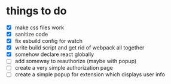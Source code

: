 # things to do
- [x] make css files work
- [x] sanitize code
- [x] fix esbuild config for watch
- [x] write build script and get rid of webpack all together
- [x] somehow declare react globally
- [ ] add someway to reauthorize (maybe with popup)
- [ ] create a very simple authorization page
- [ ] create a simple popup for extension which displays user info
